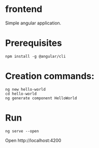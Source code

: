 # frontend
Simple angular application.

# Prerequisites
``` 
npm install -g @angular/cli
```

# Creation commands:
```
ng new hello-world
cd hello-world
ng generate component HelloWorld
```

# Run
```
ng serve --open
```

Open http://localhost:4200
